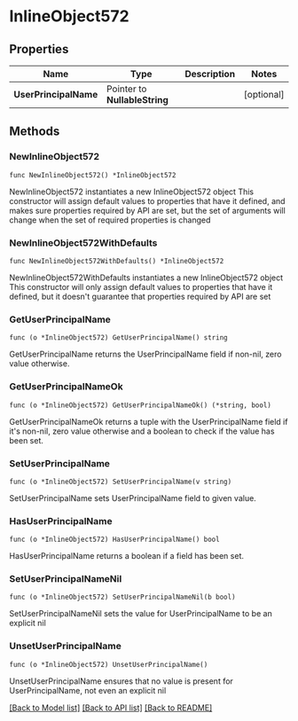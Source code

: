 # InlineObject572

## Properties

Name | Type | Description | Notes
------------ | ------------- | ------------- | -------------
**UserPrincipalName** | Pointer to **NullableString** |  | [optional] 

## Methods

### NewInlineObject572

`func NewInlineObject572() *InlineObject572`

NewInlineObject572 instantiates a new InlineObject572 object
This constructor will assign default values to properties that have it defined,
and makes sure properties required by API are set, but the set of arguments
will change when the set of required properties is changed

### NewInlineObject572WithDefaults

`func NewInlineObject572WithDefaults() *InlineObject572`

NewInlineObject572WithDefaults instantiates a new InlineObject572 object
This constructor will only assign default values to properties that have it defined,
but it doesn't guarantee that properties required by API are set

### GetUserPrincipalName

`func (o *InlineObject572) GetUserPrincipalName() string`

GetUserPrincipalName returns the UserPrincipalName field if non-nil, zero value otherwise.

### GetUserPrincipalNameOk

`func (o *InlineObject572) GetUserPrincipalNameOk() (*string, bool)`

GetUserPrincipalNameOk returns a tuple with the UserPrincipalName field if it's non-nil, zero value otherwise
and a boolean to check if the value has been set.

### SetUserPrincipalName

`func (o *InlineObject572) SetUserPrincipalName(v string)`

SetUserPrincipalName sets UserPrincipalName field to given value.

### HasUserPrincipalName

`func (o *InlineObject572) HasUserPrincipalName() bool`

HasUserPrincipalName returns a boolean if a field has been set.

### SetUserPrincipalNameNil

`func (o *InlineObject572) SetUserPrincipalNameNil(b bool)`

 SetUserPrincipalNameNil sets the value for UserPrincipalName to be an explicit nil

### UnsetUserPrincipalName
`func (o *InlineObject572) UnsetUserPrincipalName()`

UnsetUserPrincipalName ensures that no value is present for UserPrincipalName, not even an explicit nil

[[Back to Model list]](../README.md#documentation-for-models) [[Back to API list]](../README.md#documentation-for-api-endpoints) [[Back to README]](../README.md)


